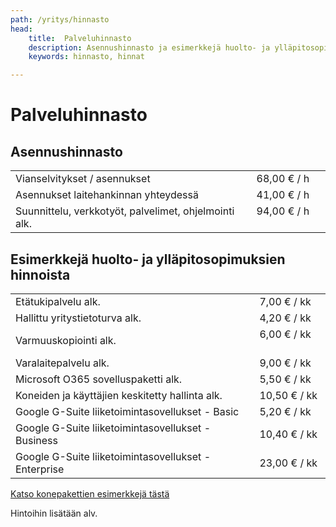 ```yaml
---
path: /yritys/hinnasto
head:
    title:  Palveluhinnasto
    description: Asennushinnasto ja esimerkkejä huolto- ja ylläpitosopimusten hinnoista
    keywords: hinnasto, hinnat

---
```


# Palveluhinnasto

## Asennushinnasto

|                                                               |                   |
|-------------------------------                                |-------------------|
| Vianselvitykset / asennukset                                  | 68,00 € / h       |
| Asennukset laitehankinnan yhteydessä                          | 41,00 € / h       |
| Suunnittelu, verkkotyöt, palvelimet, ohjelmointi alk.         | 94,00 € / h       |


## Esimerkkejä huolto- ja ylläpitosopimuksien hinnoista

|                                                               |                   |
|-------------------------------                                |-------------------|
| Etätukipalvelu alk.                                           | 7,00 € / kk       |
| Hallittu yritystietoturva alk.                                | 4,20 € / kk       |
| Varmuuskopiointi alk.                                         | 6,00 € / kk       |
| Varalaitepalvelu alk.	                                        | 9,00 € / kk       |
| Microsoft O365 sovelluspaketti alk.                           | 5,50 € / kk       |
| Koneiden ja käyttäjien keskitetty hallinta alk.               | 10,50 € / kk      |
| Google G-Suite liiketoimintasovellukset - Basic               | 5,20 € / kk       |
| Google G-Suite liiketoimintasovellukset - Business            | 10,40 € / kk      |
| Google G-Suite liiketoimintasovellukset - Enterprise          | 23,00 € / kk      |


<a href="/">Katso konepakettien esimerkkejä tästä</a>

Hintoihin lisätään alv.
